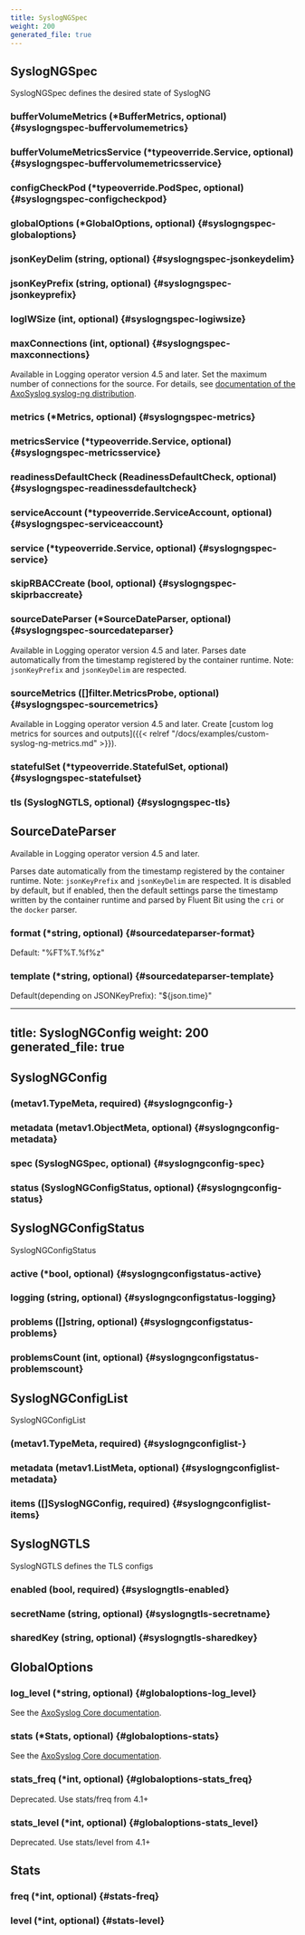 ```yaml
---
title: SyslogNGSpec
weight: 200
generated_file: true
---
```


## SyslogNGSpec

SyslogNGSpec defines the desired state of SyslogNG

### bufferVolumeMetrics (*BufferMetrics, optional) {#syslogngspec-buffervolumemetrics}


### bufferVolumeMetricsService (*typeoverride.Service, optional) {#syslogngspec-buffervolumemetricsservice}


### configCheckPod (*typeoverride.PodSpec, optional) {#syslogngspec-configcheckpod}


### globalOptions (*GlobalOptions, optional) {#syslogngspec-globaloptions}


### jsonKeyDelim (string, optional) {#syslogngspec-jsonkeydelim}


### jsonKeyPrefix (string, optional) {#syslogngspec-jsonkeyprefix}


### logIWSize (int, optional) {#syslogngspec-logiwsize}


### maxConnections (int, optional) {#syslogngspec-maxconnections}

Available in Logging operator version 4.5 and later. Set the maximum number of connections for the source. For details, see [documentation of the AxoSyslog syslog-ng distribution](https://axoflow.com/docs/axosyslog-core/chapter-routing-filters/concepts-flow-control/configuring-flow-control/). 


### metrics (*Metrics, optional) {#syslogngspec-metrics}


### metricsService (*typeoverride.Service, optional) {#syslogngspec-metricsservice}


### readinessDefaultCheck (ReadinessDefaultCheck, optional) {#syslogngspec-readinessdefaultcheck}


### serviceAccount (*typeoverride.ServiceAccount, optional) {#syslogngspec-serviceaccount}


### service (*typeoverride.Service, optional) {#syslogngspec-service}


### skipRBACCreate (bool, optional) {#syslogngspec-skiprbaccreate}


### sourceDateParser (*SourceDateParser, optional) {#syslogngspec-sourcedateparser}

Available in Logging operator version 4.5 and later. Parses date automatically from the timestamp registered by the container runtime. Note: `jsonKeyPrefix` and `jsonKeyDelim` are respected. 


### sourceMetrics ([]filter.MetricsProbe, optional) {#syslogngspec-sourcemetrics}

Available in Logging operator version 4.5 and later. Create [custom log metrics for sources and outputs]({{< relref "/docs/examples/custom-syslog-ng-metrics.md" >}}). 


### statefulSet (*typeoverride.StatefulSet, optional) {#syslogngspec-statefulset}


### tls (SyslogNGTLS, optional) {#syslogngspec-tls}



## SourceDateParser


 
Available in Logging operator version 4.5 and later.

Parses date automatically from the timestamp registered by the container runtime.
Note: `jsonKeyPrefix` and `jsonKeyDelim` are respected.
It is disabled by default, but if enabled, then the default settings parse the timestamp written by the container runtime and parsed by Fluent Bit using the `cri` or the `docker` parser.


### format (*string, optional) {#sourcedateparser-format}

Default: "%FT%T.%f%z" 


### template (*string, optional) {#sourcedateparser-template}

Default(depending on JSONKeyPrefix): "${json.time}" 



---
title: SyslogNGConfig
weight: 200
generated_file: true
---

## SyslogNGConfig

###  (metav1.TypeMeta, required) {#syslogngconfig-}


### metadata (metav1.ObjectMeta, optional) {#syslogngconfig-metadata}


### spec (SyslogNGSpec, optional) {#syslogngconfig-spec}


### status (SyslogNGConfigStatus, optional) {#syslogngconfig-status}



## SyslogNGConfigStatus

SyslogNGConfigStatus

### active (*bool, optional) {#syslogngconfigstatus-active}


### logging (string, optional) {#syslogngconfigstatus-logging}


### problems ([]string, optional) {#syslogngconfigstatus-problems}


### problemsCount (int, optional) {#syslogngconfigstatus-problemscount}



## SyslogNGConfigList

SyslogNGConfigList

###  (metav1.TypeMeta, required) {#syslogngconfiglist-}


### metadata (metav1.ListMeta, optional) {#syslogngconfiglist-metadata}


### items ([]SyslogNGConfig, required) {#syslogngconfiglist-items}



## SyslogNGTLS

SyslogNGTLS defines the TLS configs

### enabled (bool, required) {#syslogngtls-enabled}


### secretName (string, optional) {#syslogngtls-secretname}


### sharedKey (string, optional) {#syslogngtls-sharedkey}



## GlobalOptions

### log_level (*string, optional) {#globaloptions-log_level}

See the [AxoSyslog Core documentation](https://axoflow.com/docs/axosyslog-core/chapter-global-options/reference-options/#global-options-log-level). 


### stats (*Stats, optional) {#globaloptions-stats}

See the [AxoSyslog Core documentation](https://axoflow.com/docs/axosyslog-core/chapter-global-options/reference-options/#global-option-stats). 


### stats_freq (*int, optional) {#globaloptions-stats_freq}

Deprecated. Use stats/freq from 4.1+ 


### stats_level (*int, optional) {#globaloptions-stats_level}

Deprecated. Use stats/level from 4.1+ 



## Stats

### freq (*int, optional) {#stats-freq}


### level (*int, optional) {#stats-level}



